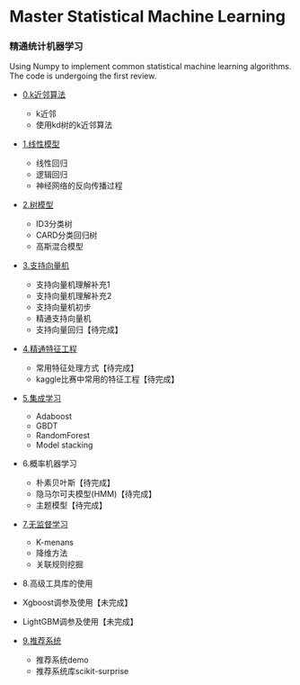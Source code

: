 # Master Statistical Machine Learning

### 精通统计机器学习   

Using Numpy to implement common statistical machine learning algorithms.   
The code is undergoing the first review.  
- [0.k近邻算法](https://github.com/www5226448/Master-Machine-Learning/tree/master/0.An%20appetizer--kNN%20arithmetic)
  * k近邻
  * 使用kd树的k近邻算法   
  
- [1.线性模型](https://github.com/www5226448/Master-Machine-Learning/tree/master/1.Linear%20regression%20and%20Logistic%20regression)
  * 线性回归
  * 逻辑回归
  * 神经网络的反向传播过程
  
- [2.树模型](https://github.com/www5226448/Master-Machine-Learning/tree/master/2.Tree%20Model)
  * ID3分类树
  * CARD分类回归树
  * 高斯混合模型

- [3.支持向量机](https://github.com/www5226448/Master-Machine-Learning/tree/master/3.Mastering%20SVM)
  * 支持向量机理解补充1
  * 支持向量机理解补充2
  * 支持向量机初步
  * 精通支持向量机
  * 支持向量回归【待完成】
  
- [4.精通特征工程](https://github.com/www5226448/Master-Machine-Learning/tree/master/4.Feature%20Engineering)  

  * 常用特征处理方式【待完成】
  * kaggle比赛中常用的特征工程【待完成】    
  
- [5.集成学习](https://github.com/www5226448/Master-Machine-Learning/tree/master/5.Ensemble%20Methods)
  * Adaboost
  * GBDT
  * RandomForest
  * Model stacking
  
- 6.概率机器学习
  * 朴素贝叶斯【待完成】
  * 隐马尔可夫模型(HMM)【待完成】
  * 主题模型【待完成】
  
- [7.无监督学习](https://github.com/www5226448/Master-Machine-Learning/tree/master/7.Unsupervised%20learning)
  * K-menans
  * 降维方法
  * 关联规则挖掘
  
 * 8.高级工具库的使用
  - Xgboost调参及使用【未完成】
  - LightGBM调参及使用【未完成】
  
- [9.推荐系统](https://github.com/www5226448/Master-Machine-Learning/tree/master/9.Recommendation%20system)
  * 推荐系统demo
  * 推荐系统库scikit-surprise
